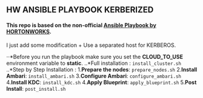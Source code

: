 ## HW ANSIBLE PLAYBOOK KERBERIZED

#### This repo is based on the non-official [Ansible Playbook by HORTONWORKS](https://github.com/hortonworks/ansible-hortonworks). 

I just add some modification + Use a separated host for KERBEROS.

⋅⋅*Before you run the playbook make sure you set the **CLOUD_TO_USE** environment variable to **static**.
..*Full installation : `install_cluster.sh`
..*Step by Step Installation :
  1.**Prepare the nodes**: `prepare_nodes.sh`
  2.**Install Ambari**: `install_ambari.sh`
  3.**Configure Ambari**: `configure_ambari.sh`
  4.**Install KDC**: `install_kdc.sh`
  4.**Apply Blueprint**: `apply_blueprint.sh`
  5.**Post Install**: `post_install.sh`

